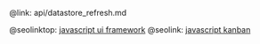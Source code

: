 @link: api/datastore_refresh.md

@seolinktop: [javascript ui framework](https://webix.com)
@seolink: [javascript kanban](https://webix.com/kanban/)